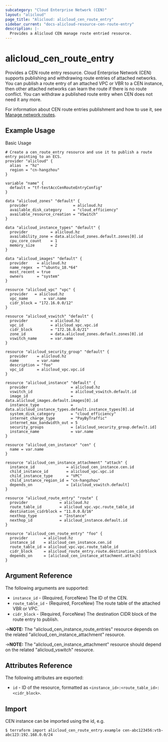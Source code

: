 ```yaml
---
subcategory: "Cloud Enterprise Network (CEN)"
layout: "alicloud"
page_title: "Alicloud: alicloud_cen_route_entry"
sidebar_current: "docs-alicloud-resource-cen-route-entry"
description: |-
  Provides a Alicloud CEN manage route entried resource.
---
```


# alicloud\_cen_route_entry

Provides a CEN route entry resource. Cloud Enterprise Network (CEN) supports publishing and withdrawing route entries of attached networks. You can publish a route entry of an attached VPC or VBR to a CEN instance, then other attached networks can learn the route if there is no route conflict. You can withdraw a published route entry when CEN does not need it any more.

For information about CEN route entries publishment and how to use it, see [Manage network routes](https://www.alibabacloud.com/help/doc-detail/86980.htm).

## Example Usage

Basic Usage

```
# Create a cen_route_entry resource and use it to publish a route entry pointing to an ECS.
provider "alicloud" {
  alias  = "hz"
  region = "cn-hangzhou"
}

variable "name" {
  default = "tf-testAccCenRouteEntryConfig"
}

data "alicloud_zones" "default" {
  provider                    = alicloud.hz
  available_disk_category     = "cloud_efficiency"
  available_resource_creation = "VSwitch"
}

data "alicloud_instance_types" "default" {
  provider          = alicloud.hz
  availability_zone = data.alicloud_zones.default.zones[0].id
  cpu_core_count    = 1
  memory_size       = 2
}

data "alicloud_images" "default" {
  provider    = alicloud.hz
  name_regex  = "^ubuntu_18.*64"
  most_recent = true
  owners      = "system"
}

resource "alicloud_vpc" "vpc" {
  provider   = alicloud.hz
  vpc_name       = var.name
  cidr_block = "172.16.0.0/12"
}

resource "alicloud_vswitch" "default" {
  provider          = alicloud.hz
  vpc_id            = alicloud_vpc.vpc.id
  cidr_block        = "172.16.0.0/21"
  zone_id           = data.alicloud_zones.default.zones[0].id
  vswitch_name      = var.name
}

resource "alicloud_security_group" "default" {
  provider    = alicloud.hz
  name        = var.name
  description = "foo"
  vpc_id      = alicloud_vpc.vpc.id
}

resource "alicloud_instance" "default" {
  provider                   = alicloud.hz
  vswitch_id                 = alicloud_vswitch.default.id
  image_id                   = data.alicloud_images.default.images[0].id
  instance_type              = data.alicloud_instance_types.default.instance_types[0].id
  system_disk_category       = "cloud_efficiency"
  internet_charge_type       = "PayByTraffic"
  internet_max_bandwidth_out = 5
  security_groups            = [alicloud_security_group.default.id]
  instance_name              = var.name
}

resource "alicloud_cen_instance" "cen" {
  name = var.name
}

resource "alicloud_cen_instance_attachment" "attach" {
  instance_id              = alicloud_cen_instance.cen.id
  child_instance_id        = alicloud_vpc.vpc.id
  child_instance_type      = "VPC"
  child_instance_region_id = "cn-hangzhou"
  depends_on               = [alicloud_vswitch.default]
}

resource "alicloud_route_entry" "route" {
  provider              = alicloud.hz
  route_table_id        = alicloud_vpc.vpc.route_table_id
  destination_cidrblock = "11.0.0.0/16"
  nexthop_type          = "Instance"
  nexthop_id            = alicloud_instance.default.id
}

resource "alicloud_cen_route_entry" "foo" {
  provider       = alicloud.hz
  instance_id    = alicloud_cen_instance.cen.id
  route_table_id = alicloud_vpc.vpc.route_table_id
  cidr_block     = alicloud_route_entry.route.destination_cidrblock
  depends_on     = [alicloud_cen_instance_attachment.attach]
}
```
## Argument Reference

The following arguments are supported:

* `instance_id` - (Required, ForceNew) The ID of the CEN.
* `route_table_id` - (Required, ForceNew) The route table of the attached VBR or VPC.
* `cidr_block` - (Required, ForceNew) The destination CIDR block of the route entry to publish.

->**NOTE:** The "alicloud_cen_instance_route_entries" resource depends on the related "alicloud_cen_instance_attachment" resource.

->**NOTE:** The "alicloud_cen_instance_attachment" resource should depend on the related "alicloud_vswitch" resource.

## Attributes Reference

The following attributes are exported:

* `id` - ID of the resource, formatted as `<instance_id>:<route_table_id>:<cidr_block>`.

## Import

CEN instance can be imported using the id, e.g.

```
$ terraform import alicloud_cen_route_entry.example cen-abc123456:vtb-abc123:192.168.0.0/24
```

